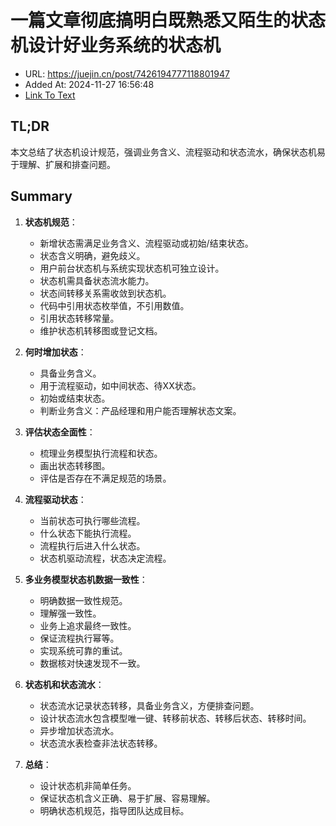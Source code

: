 # 一篇文章彻底搞明白既熟悉又陌生的状态机设计好业务系统的状态机
- URL: https://juejin.cn/post/7426194777118801947
- Added At: 2024-11-27 16:56:48
- [Link To Text](2024-11-27-一篇文章彻底搞明白既熟悉又陌生的状态机设计好业务系统的状态机_raw.md)

## TL;DR
本文总结了状态机设计规范，强调业务含义、流程驱动和状态流水，确保状态机易于理解、扩展和排查问题。

## Summary
1. **状态机规范**：
    - 新增状态需满足业务含义、流程驱动或初始/结束状态。
    - 状态含义明确，避免歧义。
    - 用户前台状态机与系统实现状态机可独立设计。
    - 状态机需具备状态流水能力。
    - 状态间转移关系需收敛到状态机。
    - 代码中引用状态枚举值，不引用数值。
    - 引用状态转移常量。
    - 维护状态机转移图或登记文档。

2. **何时增加状态**：
    - 具备业务含义。
    - 用于流程驱动，如中间状态、待XX状态。
    - 初始或结束状态。
    - 判断业务含义：产品经理和用户能否理解状态文案。

3. **评估状态全面性**：
    - 梳理业务模型执行流程和状态。
    - 画出状态转移图。
    - 评估是否存在不满足规范的场景。

4. **流程驱动状态**：
    - 当前状态可执行哪些流程。
    - 什么状态下能执行流程。
    - 流程执行后进入什么状态。
    - 状态机驱动流程，状态决定流程。

5. **多业务模型状态机数据一致性**：
    - 明确数据一致性规范。
    - 理解强一致性。
    - 业务上追求最终一致性。
    - 保证流程执行幂等。
    - 实现系统可靠的重试。
    - 数据核对快速发现不一致。

6. **状态机和状态流水**：
    - 状态流水记录状态转移，具备业务含义，方便排查问题。
    - 设计状态流水包含模型唯一键、转移前状态、转移后状态、转移时间。
    - 异步增加状态流水。
    - 状态流水表检查非法状态转移。

7. **总结**：
    - 设计状态机非简单任务。
    - 保证状态机含义正确、易于扩展、容易理解。
    - 明确状态机规范，指导团队达成目标。
